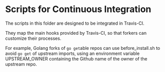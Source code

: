 Scripts for Continuous Integration
==================================

The scripts in this folder are designed to be integrated in Travis-CI.

They map the main hooks provided by Travis-CI, so that forkers can customize their processes.

For example, Golang forks of `go get`able repos can use before_install.sh to avoid `go get` of 
upstream imports, using an environment variable UPSTREAM_OWNER containing the Github name of 
the owner of the upstream repo.

